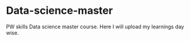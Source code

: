# Data-science-master
PW skills Data science master course. Here I will upload my learnings day wise.
